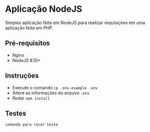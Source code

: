 # Aplicação NodeJS
Simples aplicação feita em NodeJS para realizar requisições em uma aplicação feita em PHP.

 ## Pré-requisitos
 - Nginx
 - NodeJS 8.10+

## Instruções

 - Execute o comando `cp .env.example .env`
 - Altere as informações do arquivo `.env`
 - Rodar `npm install`
 
## Testes
 
 `comando para rocar teste`
